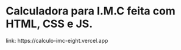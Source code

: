 <h1> Calculadora para I.M.C feita com HTML, CSS e JS. </h1>
 link: https://calculo-imc-eight.vercel.app

